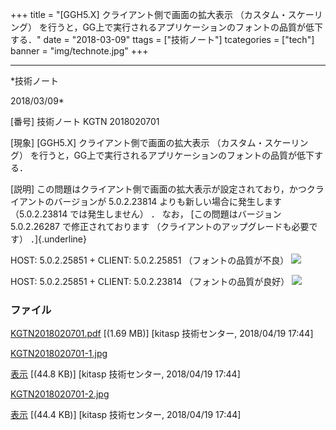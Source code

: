 ﻿+++
title = "[GGH5.X] クライアント側で画面の拡大表示 （カスタム・スケーリング） を行うと，GG上で実行されるアプリケーションのフォントの品質が低下する．"
date = "2018-03-09"
ttags = ["技術ノート"]
tcategories = ["tech"]
banner = "img/technote.jpg"
+++

-----------------------------------------------------------------------------------------------------------------------------

*技術ノート

2018/03/09*


[番号]
技術ノート KGTN 2018020701

[現象]
[GGH5.X] クライアント側で画面の拡大表示 （カスタム・スケーリング）
を行うと，GG上で実行されるアプリケーションのフォントの品質が低下する．

[説明]
この問題はクライアント側で画面の拡大表示が設定されており，かつクライアントのバージョンが
5.0.2.23814 よりも新しい場合に発生します （5.0.2.23814
では発生しません） ．
なお， [この問題はバージョン 5.0.2.26287 で修正されております
（クライアントのアップグレードも必要です） ．]{.underline}

HOST: 5.0.2.25851 + CLIENT: 5.0.2.25851 （フォントの品質が不良）
![](http://techreport.kitasp.net/attachments/download/3998/KGTN2018020701-1.jpg)

HOST: 5.0.2.25851 + CLIENT: 5.0.2.23814 （フォントの品質が良好）
![](http://techreport.kitasp.net/attachments/download/3999/KGTN2018020701-2.jpg)


### ファイル

 
 


[KGTN2018020701.pdf](http://techreport.kitasp.net/attachments/download/3997/KGTN2018020701.pdf)
 [(1.69 MB)] [kitasp 技術センター, 2018/04/19
17:44]

[KGTN2018020701-1.jpg](http://techreport.kitasp.net/attachments/download/3998/KGTN2018020701-1.jpg)

[表示](http://techreport.kitasp.net/attachments/3998/KGTN2018020701-1.jpg "表示")
 [(44.8 KB)] [kitasp 技術センター, 2018/04/19
17:44]

[KGTN2018020701-2.jpg](http://techreport.kitasp.net/attachments/download/3999/KGTN2018020701-2.jpg)

[表示](http://techreport.kitasp.net/attachments/3999/KGTN2018020701-2.jpg "表示")
 [(44.4 KB)] [kitasp 技術センター, 2018/04/19
17:44]


 


 

